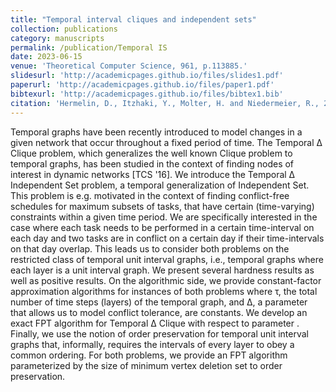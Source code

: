 ```yaml
---
title: "Temporal interval cliques and independent sets"
collection: publications
category: manuscripts
permalink: /publication/Temporal IS
date: 2023-06-15
venue: 'Theoretical Computer Science, 961, p.113885.'
slidesurl: 'http://academicpages.github.io/files/slides1.pdf'
paperurl: 'http://academicpages.github.io/files/paper1.pdf'
bibtexurl: 'http://academicpages.github.io/files/bibtex1.bib'
citation: 'Hermelin, D., Itzhaki, Y., Molter, H. and Niedermeier, R., 2023. Temporal interval cliques and independent sets. Theoretical Computer Science, 961, p.113885.'
---
```

Temporal graphs have been recently introduced to model changes in a given network that occur throughout a fixed period of time. The Temporal Δ Clique problem, which generalizes the well known Clique problem to temporal graphs, has been studied in the context of finding nodes of interest in dynamic networks [TCS '16]. We introduce the Temporal Δ Independent Set problem, a temporal generalization of Independent Set. This problem is e.g. motivated in the context of finding conflict-free schedules for maximum subsets of tasks, that have certain (time-varying) constraints within a given time period. We are specifically interested in the case where each task needs to be performed in a certain time-interval on each day and two tasks are in conflict on a certain day if their time-intervals on that day overlap. This leads us to consider both problems on the restricted class of temporal unit interval graphs, i.e., temporal graphs where each layer is a unit interval graph.
We present several hardness results as well as positive results. On the algorithmic side, we provide constant-factor approximation algorithms for instances of both problems where τ, the total number of time steps (layers) of the temporal graph, and Δ, a parameter that allows us to model conflict tolerance, are constants. We develop an exact FPT algorithm for Temporal Δ Clique with respect to parameter
. Finally, we use the notion of order preservation for temporal unit interval graphs that, informally, requires the intervals of every layer to obey a common ordering. For both problems, we provide an FPT algorithm parameterized by the size of minimum vertex deletion set to order preservation.
